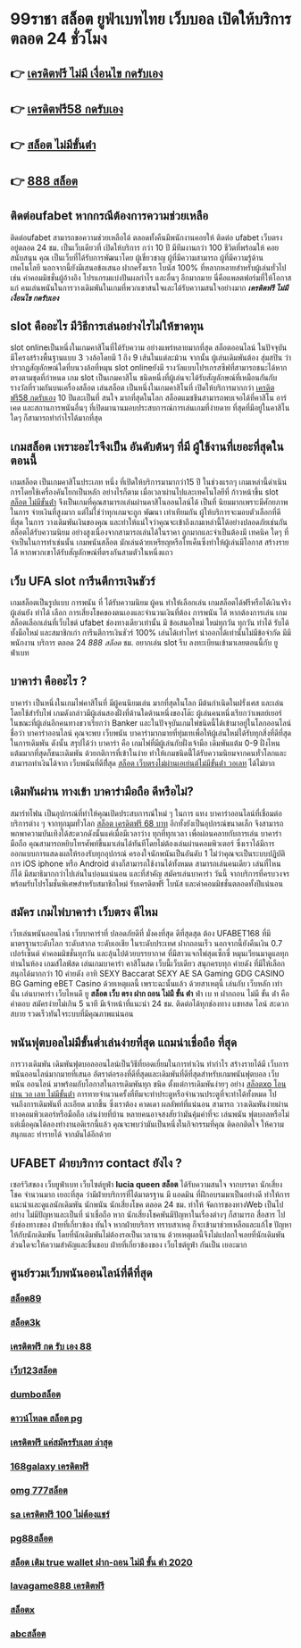 # 99ราชา สล็อต ยูฟ่าเบทไทย  เว็บบอล  เปิดให้บริการตลอด 24 ชั่วโมง

## 👉 [เครดิตฟรี ไม่มี เงื่อนไข กดรับเอง](https://mabet.net/20-free-100/)
## 👉 [เครดิตฟรี58 กดรับเอง](https://mabet.net/credit-free-50/)
## 👉 [สล็อต ไม่มีขั้นต่ํา](https://mabet.net/)
## 👉 [888 สล็อต](https://mabet.net/20-free-100/)

## ติดต่อufabet หากกรณีต้องการความช่วยเหลือ

ติดต่อufabet สามารถขอความช่วยเหลือได้  ตลอดทั้งคืนมีพนักงานคอยให้ ติดต่อ ufabet เว็บตรง อยู่ตลอด 24 ชม. เป็นเว็บเดียวที่  เปิดให้บริการ กว่า 10 ปี มีทีมงานกว่า 100 ชีวิตที่พร้อมให้ คอยสนับสนุน คุณ เป็นเว็บที่ได้รับการพัฒนาโดย ผู้เชี่ยวชาญ ผู้ที่มีความสามารถ ผู้ที่มีความรู้ด้านเทคโนโลยี นอกจากนี้ยังมีเสนอข้อเสนอ  ฝากครั้งแรก โบนัส 100%  ที่หลากหลายสำหรับผู้เล่นทั่วไป เช่น ค่าคอมมิชชั่นผู้อ้างอิง โปรแกรมแบ่งปันผลกำไร และอื่นๆ อีกมากมาย นี่คือแพลตฟอร์มที่ให้โอกาสแก่ คนเล่นพนันในการวางเดิมพันในเกมที่พวกเขาสนใจและได้รับความสนใจอย่างมาก
 ***เครดิตฟรี ไม่มี เงื่อนไข กดรับเอง***

##  slot  คืออะไร มีวิธีการเล่นอย่างไรไม่ให้ขาดทุน

 slot onlineเป็นหนึ่งในเกมคาสิโนที่ได้รับความ อย่างแพร่หลายมากที่สุด  สล็อตออนไลน์ ในปัจจุบัน มีโครงสร้างพื้นฐานแบบ 3 วงล้อโดยมี 1 ถึง 9 เส้นในแต่ละม้วน จากนั้น ผู้เล่นเดิมพันต้อง สุ่มสปิน ว่าปรากฏสัญลักษณ์ใดที่บนวงล้อที่หมุน  slot onlineยังมี รางวัลแบบโปรเกรสซีฟที่สามารถชนะได้หากตรงตามชุดที่กำหนด เกม slot เป็นเกมคาสิโน ชนิดหนึ่งที่ผู้เล่นจะได้รับสัญลักษณ์ที่เหมือนกันกับรางวัลที่รวมกันบนเครื่องสล็อต เล่นสล็อต เป็นหนึ่งในเกมคาสิโนที่ เปิดให้บริการมากกว่า [เครดิตฟรี58 กดรับเอง](https://mabet.net/) 10 ปีและเป็นที่ สนใจ มากที่สุดในโลก สล็อตแมชชีนสามารถพบเจอได้ที่คาสิโน อาร์เคด และสถานการพนันอื่นๆ ที่เปิดมานานมอบประสบการณ์การเล่นเกมที่ง่ายดาย ที่สุดที่มีอยู่ในคาสิโนใดๆ ก็สามารถทำกำไรได้มากที่สุด 

##  เกมสล็อต เพราะอะไรจึงเป็น อันดับต้นๆ  ที่มี ผู้ใช้งานที่เยอะที่สุดในตอนนี้

เกมสล็อต เป็นเกมคาสิโนประเภท หนึ่ง ที่เปิดให้บริการมามากว่า15 ปี ในช่วงแรกๆ เกมเหล่านี้ดำเนินการโดยใช้เครื่องคันโยกเป็นหลัก อย่างไรก็ตาม เมื่อเวลาผ่านไปและเทคโนโลยีที่ ก้าวหน้าขึ้น slot [สล็อต ไม่มีขั้นต่ํา](https://mabet.net/20-free-100/) จึงเป็นเกมที่คุณสามารถเล่นผ่านคาสิโนออนไลน์ได้ เป็นที่ นิยมมากเพราะมีศักยภาพในการ จ่ายเงินที่สูงมาก แต่ไม่ใช่ว่าทุกเกมจะถูก พัฒนา เท่าเทียมกัน ผู้ให้บริการจะมอบตัวเลือกที่ดีที่สุด ในการ วางเดิมพันเงินของคุณ และทำให้แน่ใจว่าคุณจะเข้าถึงเกมเหล่านี้ได้อย่างปลอดภัยเช่นกัน สล็อตได้รับความนิยม อย่างสูงเนื่องจากสามารถเล่นได้ในราคา ถูกมากและจำเป็นต้องมี เทคนิค ใดๆ ที่จำเป็นในการทำเช่นนั้น เกมพนันสล็อต มักเล่นด้วยเหรียญหรือโทเค็นซึ่งทำให้ผู้เล่นมีโอกาส สร้างรายได้ หากพวกเขาได้รับสัญลักษณ์ที่ตรงกันสามตัวในหนึ่งแถว


## เว็บ UFA  slot  การีนตีการเงินชัวร์

 เกมสล็อตเป็นรูปแบบ การพนัน ที่  ได้รับความนิยม ผู้คน  ทำให้เลือกเล่น เกมสล็อตได้ฟรีหรือได้เงินจริง ผู้เล่นยัง ทำได้ เลือก การเสี่ยงโชคของตนเองและจำนวนเงินที่ต้อง การพนัน ได้ หากต้องการเล่น เกมสล็อตเลือกเล่นที่เว็บไชต์   ufabet   ช่องทางเดียวเท่านั้น มี ข้อเสนอใหม่ ใหม่ทุกวัน ทุกวัน  ทำได้ รับได้ทั้งมือใหม่ และสมาชิกเก่า การีนตีการเงินชัวร์ 100% เล่นได้เท่าไหร่ นำออกได้เท่านั้นไม่มีข้อจำกัด มีมีพนักงาน บริการ ตลอด 24 *888 สล็อต* ชม.   อยากเล่น slot รีบ ลงทะเบียนเข้ามาเลยตอนนี้กับ ยูฟ่าเบท 


## บาคาร่า คืออะไร ? 

บาคาร่า เป็นหนึ่งในเกมไพ่คาสิโนที่  มีผู้คนนิยมเล่น มากที่สุดในโลก มีต้นกำเนิดในฝรั่งเศส และเล่นโดยใช้สำรับไพ่ เกมดังกล่าวมีผู้เล่นสองฝั่งที่ด้านใดด้านหนึ่งของโต๊ะ ผู้เล่นคนหนึ่งเรียกว่าเพลย์เยอร์ ในขณะที่ผู้เล่นอีกคนทางขวาเรียกว่า  Banker และในปัจจุบันเกมไพ่ชนิดนี้ได้เข้ามาอยู่ในโลกออนไลน์ ชื่อว่า บาคาร่าออนไลน์  คุณจะพบ  เว็บพนัน บาคาร่ามากมายที่ทุ่มเทเพื่อให้ผู้เล่นใหม่ได้รับทุกสิ่งที่ดีที่สุดในการเดิมพัน ดังนั้น สรุปได้ว่า บาคาร่า คือ เกมไพ่ที่มีผู้เล่นกับฝั่งเจ้ามือ เดิมพันแต้ม 0-9 ฝั่งไหนแต้มมากที่สุดก็ชนะเดิมพัน ด้วยกติการที่เข้าในง่าย ทำให้เกมชนิดนี้่ได้รับความนิยมจากคนทั่วโลกและสามารถทำเงินได้จาก เว็บพนันที่ดีทีึ่สุด  [สล็อต เว็บตรงไม่ผ่านเอเย่นต์ไม่มีขั้นต่ํา วอเลท](https://member.mabet.net/?action=login) ได้ไม่ยาก

## เดิมพันผ่าน ทางเข้า บาคาร่ามือถือ  ดีหรือไม่?

สมาร์ทโฟน เป็นอุปกรณ์ที่ทำให้คุณเปิดประสบการณ์ใหม่ ๆ ในการ  แทง  บาคาร่าออนไลน์ที่เชื่อมต่อบริการต่าง ๆ จากทุกมุมทั่วโลก [สล็อต เครดิตฟรี 68 บาท](https://mabet.net/register/) อีกทั้งยังเป็นอุปกรณ์ขนาดเล็ก จึงสามารถพกพาความบันเทิงได้สะดวกดังนั้นแค่เมื่อมีเวลาว่าง  ทุกที่ทุกเวลา เพื่อผ่อนคลายกับการเล่น บาคาร่า มือถือ คุณสามารถหยิบโทรศัพท์ขึ้นมาเล่นได้ทันทีโดยไม่ต้องเล่นผ่านคอมพิวเตอร์ ซึ่งเราได้มีการออกแบบการแสดงผลให้รองรับทุกอุปกรณ์  ครองใจนักพนันเป็นอันดับ 1  ไม่ว่าคุณจะเป็นระบบปฏิบัติการ iOS iphone หรือ Android ต่างก็สามารถใช้งานได้ทั้งหมด สามารถเล่นคนเดียว เล่นที่ไหนก็ได้ มีสมาธิมากกว่าไปเล่นในบ่อนแน่นอน และที่สำคัญ สมัครเล่นบาคาร่า วันนี้ จากบริการที่ครบวงจร พร้อมรับโปรโมชั่นพิเศษสำหรับสมาชิกใหม่ รับเครดิตฟรี โบนัส และค่าคอมมิชชั่นตลอดทั้งปีแน่นอน


## สมัคร เกมไพ่บาคาร่า เว็บตรง  ดีไหม 

 เว็บเล่นพนันออนไลน์  เว็บบาคาร่าที่ ปลอดภัยดีที่ มั่งคงที่สุด ดีที่สุดสุด ต้อง UFABET168 ที่มีมาตรฐานระดับโลก ระดับสากล ระดับเอเชีย ในระดับประเทศ ฝากถอนเร็ว  นอกจากนี้ยังคืนเงิน 0.7 เปอร์เซ็นต์ ค่าคอมมิชชั่นทุกวัน  และลุ้นไปด้วยบรรยากาศ ที่มีสาวแจกไพ่สุดเซ็กซี่  หมุนเวียนมาดูแลทุกท่านในห้อง เกมส์ไลฟ์สด เล่นเกมบาคาร่า คาสิโนสด เว็บนี้เว็บเดียว สนุกครบทุก ค่ายดัง ที่มีให้เลือกสนุกได้มากกว่า 10 ค่ายดัง  อาทิ  SEXY Baccarat SEXY AE SA Gaming GDG CASINO BG Gaming eBET Casino ด้วยเหตุผลนี้ เพราะฉะนั้นแล้ว ด้วยสาเหตุนี้ เล่นกับ เว็บหลัก เท่านั่น เล่นบาคาร่า เว็บไหนดี  ยู **สล็อต เว็บ ตรง ฝาก ถอน ไม่มี ขั้น ต่ํา** ฟ่า เบ ท ฝากถอน ไม่มี ขั้น ต่ํา  คือคำตอบ สมัครง่ายไม่เกิน 5 นาที มีเจ้าหน้าที่แนะนำ 24 ชม. ติดต่อได้ทุกช่องทาง แชทสด ไลน์ สะดวกสบาย รวดเร็วทันใจระบบที่มีคุณภาพแน่นอน


##  พนันฟุตบอลไม่มีขั้นต่ำเล่นง่ายที่สุด แถมน่าเชื่อถือ ที่สุด

 การวางเดิมพัน  เดิมพันฟุตบอลออนไลน์เป็นวิธีที่ยอดเยี่ยมในการทำเงิน ทำกำไร สร้างรายได้มี เว็บการพนันออนไลน์มากมายที่เสนอ อัตราต่อรองที่ดีที่สุดและเดิมพันที่ดีที่สุดสำหรับเกมพนันฟุตบอล เว็บพนัน ออนไลน์ มาพร้อมกับโอกาสในการเดิมพันทุก ชนิด ตั้งแต่การเดิมพันง่ายๆ  อย่าง [สล็อตxo โอน ผ่าน วอ เลท ไม่มีขั้นต่ํา](https://bio.link/tisawago)  การทายจำนวนครั้งที่ทีมจะทำประตูหรือจำนวนประตูที่จะทำได้ทั้งหมด ไปจนถึงการเดิมพันที่ ละเอียด มากขึ้น ซึ่งเราต้อง คาดเดา ผลลัพท์ที่แน่นอน สามารถ วางเดิมพันง่ายผ่านทางคอมพิวเตอร์หรือมือถือ เล่นง่ายที่บ้าน หลายคนอาจสงสัยว่ามันคุ้มค่าที่จะ เล่นพนัน ฟุตบอลหรือไม่ แต่เมื่อคุณได้ลองทำงานอดิเรกนี้แล้ว คุณจะพบว่ามันเป็นหนึ่งในกิจกรรมที่คุณ ติดอกติดใจ ให้ความสนุกและ ทำรายได้ จากมันได้อีกด้วย

## UFABET ฝ่ายบริการ  contact ยังไง ?

 เซอร์วิสของ เว็บยูฟ่าเบท เว็บไซต์ยูฟ่า  **lucia queen สล็อต** ได้รับความสนใจ จากบรรดา นักเสี่ยงโชค จำนวนมาก เยอะที่สุด  ว่ามีฝ่ายบริการที่ได้มาตรฐาน  มี แอดมิน ที่ฝึกอบรมมาเป็นอย่างดี ทำให้การแนะนำและดูแลนักเดิมพัน นักพนัน นักเสี่ยงโชค  ตลอด 24 ชม.  ทำให้ จัดการของทางWeb เป็นไปอย่าง ไม่มีปัญหาและเป็นที่  น่าเชื่อถือ หาก  นักเสี่ยงโชคพันมีปัญหาในเรื่องต่างๆ ก็สามารถ  สื่อสาร ไปยังช่องทางของ ฝ่ายที่เกี่ยวข้อง  ทันใจ หากฝ่ายบริการ  ทราบสาเหตุ ก็จะเข้ามาช่วยเหลือและแก้ไข ปัญหาให้กับนักเดิมพัน  โดยที่นักเดิมพันไม่ต้องรอเป็นเวลานาน ด้วยเหตุผลนี้จึงไม่แปลกใจเลยที่นักเดิมพัน ส่วนใดจะให้ความสำคัญและชื่นชอบ ฝ่ายที่เกี่ยวข้องของ เว็บไซต์ยูฟ่า กันเป็น  เยอะมาก 


## ศูนย์รวมเว็บพนันออนไลน์ที่ดีที่สุด

### [สล็อต89](https://atom.io/themes/สมัคร%20Slot%20PG%20สล็อต%20wallet%20เครดิตฟรี%202021%20ล่าสุด%20008%20สล็อต%2020%20รับ%20100%20เว็บตรง100%)
### [สล็อต3k](https://atom.io/themes/สมัคร%20Slot%20PG%20สล็อต%20โอน%20ผ่าน%20วอ%20เลท%20ไม่มีขั้นต่ำ%20008%20สล็อต%2020%20รับ%20100%20เว็บตรง100%)
### [เครดิตฟรี กด รับ เอง 88](https://atom.io/themes/สมัคร%20Slot%20PG%20บาคาร่า%20สล็อต%20008%20สล็อต%2020%20รับ%20100%20เว็บตรง100%)
### [เว็บ123สล็อต](https://atom.io/themes/สมัคร%20Slot%20PG%20สล็อต%20xo%20008%20สล็อต%2020%20รับ%20100%20เว็บตรง100%)
### [dumboสล็อต](https://atom.io/themes/สมัคร%20Slot%20PG%20เครดิตฟรี50ยืนยันเบอร์2022ล่าสุด%20008%20สล็อต%2020%20รับ%20100%20เว็บตรง100%)
### [ดาวน์โหลด สล็อต pg](https://atom.io/themes/สมัคร%20Slot%20PG%20bone168%20เครดิตฟรี%20008%20สล็อต%2020%20รับ%20100%20เว็บตรง100%)
### [เครดิตฟรี แค่สมัครรับเลย ล่าสุด](https://atom.io/themes/สมัคร%20Slot%20PG%201688สล็อต%20008%20สล็อต%2020%20รับ%20100%20เว็บตรง100%)
### [168galaxy เครดิตฟรี](https://atom.io/themes/สมัคร%20Slot%20PG%20เครดิตฟรี%2050%20ไม่มี%20เงื่อนไข%20008%20สล็อต%2020%20รับ%20100%20เว็บตรง100%)
### [omg 777สล็อต](https://atom.io/themes/สมัคร%20Slot%20PG%20เครดิตฟรี20บาท%20008%20สล็อต%2020%20รับ%20100%20เว็บตรง100%)
### [sa เครดิตฟรี 100 ไม่ต้องแชร์](https://atom.io/themes/สมัคร%20Slot%20PG%20askmebet%20เครดิตฟรี%20100%20บาท%20008%20สล็อต%2020%20รับ%20100%20เว็บตรง100%)
### [pg88สล็อต](https://atom.io/themes/สมัคร%20Slot%20PG%20spinix%20เครดิตฟรี%20008%20สล็อต%2020%20รับ%20100%20เว็บตรง100%)
### [สล็อต เติม true wallet ฝาก-ถอน ไม่มี ขั้น ต่ํา 2020](https://atom.io/themes/สมัคร%20Slot%20PG%20สล็อต%20ค่าย%20jili%20เครดิตฟรี%20008%20สล็อต%2020%20รับ%20100%20เว็บตรง100%)
### [lavagame888 เครดิตฟรี](https://atom.io/themes/สมัคร%20Slot%20PG%20superslot%20เครดิตฟรี%2050%20ล่าสุด%20วันนี้%20008%20สล็อต%2020%20รับ%20100%20เว็บตรง100%)
### [สล็อตx](https://atom.io/themes/สมัคร%20Slot%20PG%20lucabet%20เครดิตฟรี%20008%20สล็อต%2020%20รับ%20100%20เว็บตรง100%)
### [abcสล็อต](https://atom.io/themes/สมัคร%20Slot%20PG%20betflix%20pg%20เครดิตฟรี%2050%20008%20สล็อต%2020%20รับ%20100%20เว็บตรง100%)